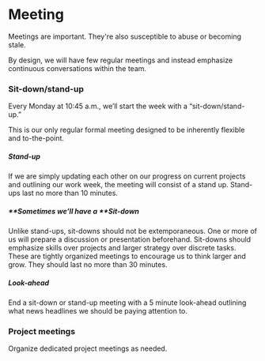 # Meeting

Meetings are important. They're also susceptible to abuse or becoming stale.

By design, we will have few regular meetings and instead emphasize continuous conversations within the team.

### Sit-down/stand-up

Every Monday at 10:45 a.m., we’ll start the week with a “sit-down/stand-up.”

This is our only regular formal meeting designed to be inherently flexible and  to-the-point.

##### Stand-up

If we are simply updating each other on our progress on current projects and outlining our work week, the meeting will consist of a stand up. Stand-ups last no more than 10 minutes.

##### **Sometimes we’ll have a **Sit-down

Unlike stand-ups, sit-downs should not be extemporaneous. One or more of us will prepare a discussion or presentation beforehand. Sit-downs should emphasize skills over projects and larger strategy over discrete tasks. These are tightly organized meetings to encourage us to think larger and grow. They should last no more than 30 minutes.

##### Look-ahead

End a sit-down or stand-up meeting with a 5 minute look-ahead outlining what news headlines we should be paying attention to.

### Project meetings

Organize dedicated project meetings as needed.

